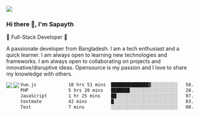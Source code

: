 <!-- **sapayth/sapayth** is a ✨ _special_ ✨ repository because its `README.md` (this file) appears on your GitHub profile.

Here are some ideas to get you started:

- 🔭 I’m currently working on ...
- 🌱 I’m currently learning ...
- 👯 I’m looking to collaborate on ...
- 🤔 I’m looking for help with ...
- 💬 Ask me about ...
- 📫 How to reach me: ...
- 😄 Pronouns: ...
- ⚡ Fun fact: ...
-->
![](https://user-images.githubusercontent.com/74038190/226190894-18e959ba-d458-4a94-ac44-790190f2a947.gif)
### Hi there 👋, I'm Sapayth

🚀 Full-Stack Developer 🚀

A passionate developer from Bangladesh. I am a tech enthusiast and a quick learner. I am always open to learning new technologies and frameworks. I am always open to collaborating on projects and innovative/disruptive ideas. Opensource is my passion and I love to share my knowledge with others.

<div>
<a href="https://github.com/sapayth/github-readme-stats">
  <img align="left" src="https://github-readme-stats.vercel.app/api?username=sapayth&show_icons=true&count_private=true" />
</a>
<a href="https://github.com/sapayth/github-readme-stats">
  <img align="left" src="https://github-readme-stats.vercel.app/api/top-langs/?username=sapayth" />
</a>
</div>
<!--START_SECTION:waka-->

```txt
Vue.js            10 hrs 51 mins  ██████████████▓░░░░░░░░░░   58.17 %
PHP               5 hrs 20 mins   ███████░░░░░░░░░░░░░░░░░░   28.58 %
JavaScript        1 hr 25 mins    ██░░░░░░░░░░░░░░░░░░░░░░░   07.61 %
textmate          42 mins         █░░░░░░░░░░░░░░░░░░░░░░░░   03.77 %
Text              7 mins          ░░░░░░░░░░░░░░░░░░░░░░░░░   00.65 %
```

<!--END_SECTION:waka-->
